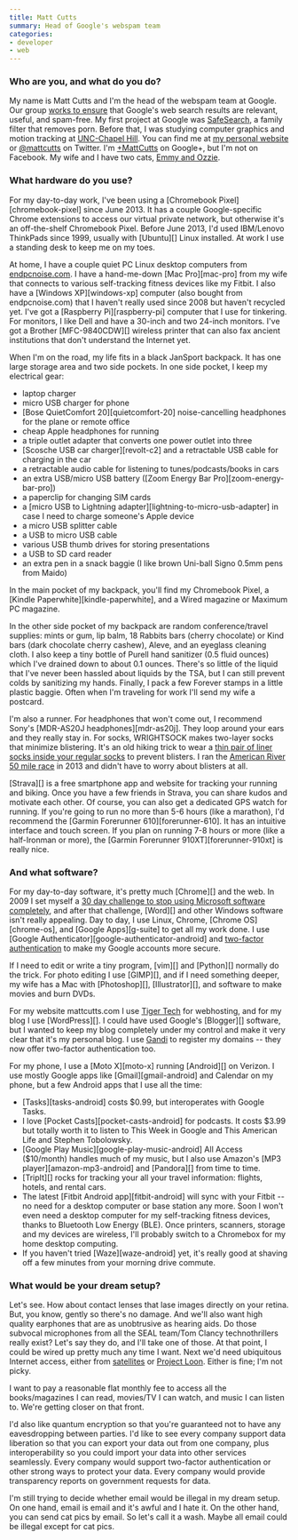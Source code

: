 ```yaml
---
title: Matt Cutts
summary: Head of Google's webspam team
categories:
- developer
- web
---
```


### Who are you, and what do you do?

My name is Matt Cutts and I'm the head of the webspam team at Google. Our group [works to ensure](https://www.google.com/intl/en/insidesearch/howsearchworks/thestory/ "Details behind how Google's search works.") that Google's web search results are relevant, useful, and spam-free. My first project at Google was [SafeSearch](https://support.google.com/websearch/answer/510?hl=en "Details about Google's SafeSearch."), a family filter that removes porn. Before that, I was studying computer graphics and motion tracking at [UNC-Chapel Hill](http://unc.edu/ "The University of North Carolina at Chapel Hill's website."). You can find me at [my personal website](http://www.mattcutts.com/blog/ "Matt's website.") or [@mattcutts](https://twitter.com/mattcutts "Matt's Twitter account.") on Twitter. I'm [+MattCutts](https://plus.google.com/+MattCutts/posts "Matt's Google+ account.") on Google+, but I'm not on Facebook. My wife and I have two cats, [Emmy and Ozzie](http://www.mattcutts.com/images/two-cats-and-laptop.jpg "A photo of Matt and his kitties.").

### What hardware do you use?

For my day-to-day work, I've been using a [Chromebook Pixel][chromebook-pixel] since June 2013. It has a couple Google-specific Chrome extensions to access our virtual private network, but otherwise it's an off-the-shelf Chromebook Pixel. Before June 2013, I'd used IBM/Lenovo ThinkPads since 1999, usually with [Ubuntu][] Linux installed. At work I use a standing desk to keep me on my toes.

At home, I have a couple quiet PC Linux desktop computers from [endpcnoise.com](http://www.endpcnoise.com/cgi-bin/e/index.html "A company that sells very quiet computers."). I have a hand-me-down [Mac Pro][mac-pro] from my wife that connects to various self-tracking fitness devices like my Fitbit. I also have a [Windows XP][windows-xp] computer (also bought from endpcnoise.com) that I haven't really used since 2008 but haven't recycled yet. I've got a [Raspberry Pi][raspberry-pi] computer that I use for tinkering. For monitors, I like Dell and have a 30-inch and two 24-inch monitors. I've got a Brother [MFC-9840CDW][] wireless printer that can also fax ancient institutions that don't understand the Internet yet.

When I'm on the road, my life fits in a black JanSport backpack. It has one large storage area and two side pockets. In one side pocket, I keep my electrical gear:

- laptop charger
- micro USB charger for phone
- [Bose QuietComfort 20][quietcomfort-20] noise-cancelling headphones for the plane or remote office
- cheap Apple headphones for running
- a triple outlet adapter that converts one power outlet into three
- [Scosche USB car charger][revolt-c2] and a retractable USB cable for charging in the car
- a retractable audio cable for listening to tunes/podcasts/books in cars
- an extra USB/micro USB battery ([Zoom Energy Bar Pro][zoom-energy-bar-pro])
- a paperclip for changing SIM cards
- a [micro USB to Lightning adapter][lightning-to-micro-usb-adapter] in case I need to charge someone's Apple device
- a micro USB splitter cable
- a USB to micro USB cable
- various USB thumb drives for storing presentations
- a USB to SD card reader
- an extra pen in a snack baggie (I like brown Uni-ball Signo 0.5mm pens from Maido)

In the main pocket of my backpack, you'll find my Chromebook Pixel, a [Kindle Paperwhite][kindle-paperwhite], and a Wired magazine or Maximum PC magazine.

In the other side pocket of my backpack are random conference/travel supplies: mints or gum, lip balm, 18 Rabbits bars (cherry chocolate) or Kind bars (dark chocolate cherry cashew), Aleve, and an eyeglass cleaning cloth. I also keep a tiny bottle of Purell hand sanitizer (0.5 fluid ounces) which I've drained down to about 0.1 ounces. There's so little of the liquid that I've never been hassled about liquids by the TSA, but I can still prevent colds by sanitizing my hands. Finally, I pack a few Forever stamps in a little plastic baggie. Often when I'm traveling for work I'll send my wife a postcard.

I'm also a runner. For headphones that won't come out, I recommend Sony's [MDR-AS20J headphones][mdr-as20j]. They loop around your ears and they really stay in. For socks, WRIGHTSOCK makes two-layer socks that minimize blistering. It's an old hiking trick to wear a [thin pair of liner socks inside your regular socks](http://www.backpacker.com/gear/ask_kristin/273 "An article on preventing blisters while exercising.") to prevent blisters. I ran the [American River 50 mile race](http://www.ar50mile.com/ "The website for an endurance race.") in 2013 and didn't have to worry about blisters at all. 

[Strava][] is a free smartphone app and website for tracking your running and biking. Once you have a few friends in Strava, you can share kudos and motivate each other. Of course, you can also get a dedicated GPS watch for running. If you're going to run no more than 5-6 hours (like a marathon), I'd recommend the [Garmin Forerunner 610][forerunner-610]. It has an intuitive interface and touch screen. If you plan on running 7-8 hours or more (like a half-Ironman or more), the [Garmin Forerunner 910XT][forerunner-910xt] is really nice. 

### And what software?

For my day-to-day software, it's pretty much [Chrome][] and the web. In 2009 I set myself a [30 day challenge to stop using Microsoft software completely](http://www.mattcutts.com/blog/30-days-no-microsoft-software/ "Matt's article on his 30 day challenge."), and after that challenge, [Word][] and other Windows software isn't really appealing. Day to day, I use Linux, Chrome, [Chrome OS][chrome-os], and [Google Apps][g-suite] to get all my work done. I use [Google Authenticator][google-authenticator-android] and [two-factor authentication](https://support.google.com/accounts/answer/180744?hl=en "Details about Google's two-factor authentication.") to make my Google accounts more secure.

If I need to edit or write a tiny program, [vim][] and [Python][] normally do the trick. For photo editing I use [GIMP][], and if I need something deeper, my wife has a Mac with [Photoshop][], [Illustrator][], and software to make movies and burn DVDs.

For my website mattcutts.com I use [Tiger Tech](http://www.tigertech.net/ "A hosting provider.") for webhosting, and for my blog I use [WordPress][]. I could have used Google's [Blogger][] software, but I wanted to keep my blog completely under my control and make it very clear that it's my personal blog. I use [Gandi](http://gandi.net/ "A domain registration service.") to register my domains -- they now offer two-factor authentication too.

For my phone, I use a [Moto X][moto-x] running [Android][] on Verizon. I use mostly Google apps like [Gmail][gmail-android] and Calendar on my phone, but a few Android apps that I use all the time:

- [Tasks][tasks-android] costs $0.99, but interoperates with Google Tasks.
- I love [Pocket Casts][pocket-casts-android] for podcasts. It costs $3.99 but totally worth it to listen to This Week in Google and This American Life and Stephen Tobolowsky.
- [Google Play Music][google-play-music-android] All Access ($10/month) handles much of my music, but I also use Amazon's [MP3 player][amazon-mp3-android] and [Pandora][] from time to time.
- [TripIt][] rocks for tracking your all your travel information: flights, hotels, and rental cars.
- The latest [Fitbit Android app][fitbit-android] will sync with your Fitbit -- no need for a desktop computer or base station any more. Soon I won't even need a desktop computer for my self-tracking fitness devices, thanks to Bluetooth Low Energy (BLE). Once printers, scanners, storage and my devices are wireless, I'll probably switch to a Chromebox for my home desktop computing.
- If you haven't tried [Waze][waze-android] yet, it's really good at shaving off a few minutes from your morning drive commute.

### What would be your dream setup?

Let's see. How about contact lenses that lase images directly on your retina. But, you know, gently so there's no damage. And we'll also want high quality earphones that are as unobtrusive as hearing aids. Do those subvocal microphones from all the SEAL team/Tom Clancy technothrillers really exist? Let's say they do, and I'll take one of those. At that point, I could be wired up pretty much any time I want. Next we'd need ubiquitous Internet access, either from [satellites](http://www.computerworld.com/s/article/print/9246033/Satellite_hotspot_promises_to_bring_Wi_Fi_everywhere "An article about satellite WiFi hotspots.") or [Project Loon](http://www.google.com/loon/ "Google's balloon-powered Internet access project."). Either is fine; I'm not picky.

I want to pay a reasonable flat monthly fee to access all the books/magazines I can read, movies/TV I can watch, and music I can listen to. We're getting closer on that front.

I'd also like quantum encryption so that you're guaranteed not to have any eavesdropping between parties. I'd like to see every company support data liberation so that you can export your data out from one company, plus interoperability so you could import your data into other services seamlessly. Every company would support two-factor authentication or other strong ways to protect your data. Every company would provide transparency reports on government requests for data.

I'm still trying to decide whether email would be illegal in my dream setup. On one hand, email is email and it's awful and I hate it. On the other hand, you can send cat pics by email. So let's call it a wash. Maybe all email could be illegal except for cat pics.